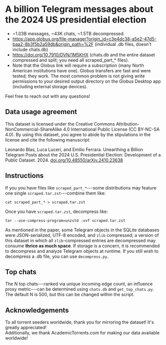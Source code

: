 # A billion Telegram messages about the 2024 US presidential election
* ~1.03B messages, ~43K chats, ~1.5TB decompressed.
* https://app.globus.org/file-manager?origin_id=c3e4dc38-a5e2-47d5-baa2-8b3f5b2a59db&origin_path=%2F (individual .db files, doesn't include chats.db)
* https://doi.org/10.7910/DVN/1M5KHX (chats.db and the entire dataset compressed and split; you need all scraped_part_* files).
* Note that the Globus link will require a subscription (many North American institutions have one). Globus transfers are fast and were tested; they work. The most common problem is not giving write permissions to your desired output directory on the Globus Desktop app (including external storage devices).


Feel free to reach out with any questions!


## Data usage agreement
This dataset is licensed under the Creative Commons Attribution-NonCommercial-ShareAlike 4.0 International Public License (CC BY-NC-SA 4.0). By using this dataset, you agree to abide by the stipulations in the license and cite the following manuscript:

Leonardo Blas, Luca Luceri, and Emilio Ferrara. Unearthing a Billion Telegram Posts about the 2024 U.S. Presidential Election: Development of a Public Dataset. 2024. [doi.org/10.48550/arXiv.2410.23638](doi.org/10.48550/arXiv.2410.23638)

## Instructions
If you you have files like `scraped_part_*`---some distributions may feature one single `scraped.tar.zst`---combine them like:
```
cat scraped_part_* > scraped.tar.zst
```
Once you have `scraped.tar.zst`, decompress like:
```
tar --use-compress-program=unzstd -xvf scraped.tar.zst
```

As mentioned in the paper, some Telegram objects in the SQLite databases were JSON-serialized, UTF-8 encoded, and `zlib` compressed; a version of this dataset in which all `zlib`-compressed entries are decompressed may consume **thrice as much space**. If storage is a concern, it is recommended to decompress and analyze Telegram objects at runtime. If you still wish to decompress a .db file, you can use `decompress.py`.

## Top chats
The N top chats---ranked via unique incoming edge count, an influence proxy metric---can be determined using `chats.db` and `get_top_chats.py`. The default N is 500, but this can be changed within the script.

## Acknowledgements
To all torrent seeders worldwide, thank you for mirroring the dataset! It's greatly appreciated!
<br>
Additionally, we thank AcademicTorrents.com for making our data available worldwide!
